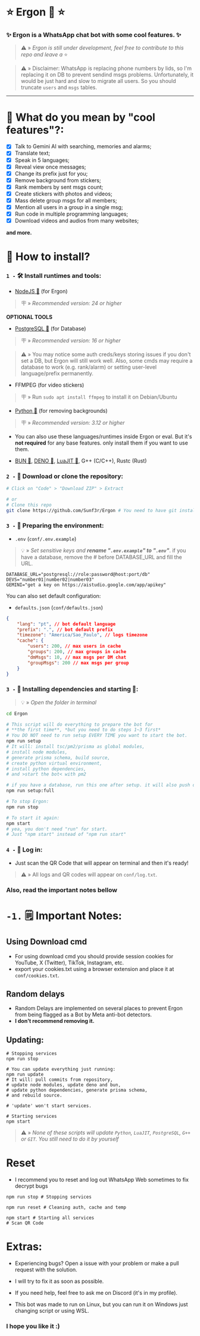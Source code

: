 # ⭐ Ergon 🤖 ⭐

### ✨ Ergon is a WhatsApp chat bot with some cool features. ✨

> ⚠️ » _Ergon is still under development, feel free to contribute to this repo and leave a_ ⭐

> ⚠️ » Disclaimer: WhatsApp is replacing phone numbers by lids, so I'm replacing it on DB to prevent
> sendind msgs problems. Unfortunately, it would be just hard and slow to migrate all users. So you
> should truncate `users` and `msgs` tables.

---

# 🤔 What do you mean by "cool features"?:

- [x] Talk to Gemini AI with searching, memories and alarms;
- [x] Translate text;
- [x] Speak in 5 languages;
- [x] Reveal view once messages;
- [x] Change its prefix just for you;
- [x] Remove background from stickers;
- [x] Rank members by sent msgs count;
- [x] Create stickers with photos and videos;
- [x] Mass delete group msgs for all members;
- [x] Mention all users in a group in a single msg;
- [x] Run code in multiple programming languages;
- [x] Download videos and audios from many websites;

**and more.**

# 🤔 How to install?

### `1 -` 🛠️ Install runtimes and tools:

- [NodeJS 💩](https://nodejs.org/pt-br/) (for Ergon)

> 🪧 » _Recommended version: 24 or higher_

**OPTIONAL TOOLS**

- [PostgreSQL 🐘](https://www.postgresql.org/download/) (for Database)

> 🪧 » _Recommended version: 16 or higher_

> ⚠️ » You may notice some auth creds/keys storing issues if you don't set a DB, but Ergon will
> still work well. Also, some cmds may require a database to work (e.g. rank/alarm) or setting
> user-level language/prefix permanently.

- FFMPEG (for video stickers)

> 🪧 » Run `sudo apt install ffmpeg` to install it on Debian/Ubuntu

- [Python 🐍](https://www.python.org/) (for removing backgrounds)

> 🪧 » _Recommended version: 3.12 or higher_

- You can also use these languages/runtimes inside Ergon or eval. But it's **not required** for any
  base features. only install them if you want to use them.

* [BUN 🧁](https://bun.sh), [DENO 🦕](https://deno.com/), [LuaJIT 🌙](https://luajit.org/), G++
  (C/C++), Rustc (Rust)

### `2 -` 📁 Download or clone the repository:

```bash
# Click on "Code" > "Download ZIP" > Extract

# or
# Clone this repo
git clone https://github.com/Sunf3r/Ergon # You need to have git installed to run this cmd
```

### `3 -` 🌿 Preparing the environment:

- `.env` (`conf/.env.example`)

> 💡 » _Set sensitive keys and **rename "`.env.example`" to "`.env`"**_. if you have a database,
> remove the # before DATABASE_URL and fill the URL.

```
DATABASE_URL="postgresql://role:password@host:port/db"
DEVS="number01|number02|number03"
GEMINI="get a key on https://aistudio.google.com/app/apikey"
```

You can also set default configuration:

- `defaults.json` (`conf/defaults.json`)

```json
{
	"lang": "pt", // bot default language
	"prefix": ".", // bot default prefix
	"timezone": "America/Sao_Paulo", // logs timezone
	"cache": {
		"users": 200, // max users in cache
		"groups": 200, // max groups in cache
		"dmMsgs": 10, // max msgs per DM chat
		"groupMsgs": 200 // max msgs per group
	}
}
```

### `3 -` 🧰 Installing dependencies and starting 🚀:

> 💡 » _Open the folder in terminal_

```bash
cd Ergon

# This script will do everything to prepare the bot for
# **the first time**, *but you need to do steps 1~3 first*
# You DO NOT need to run setup EVERY TIME you want to start the bot.
npm run setup
# It will: install tsc/pm2/prisma as global modules,
# install node modules,
# generate prisma schema, build source,
# create python virtual environment,
# install python dependencies,
# and >start the bot< with pm2

# if you have a database, run this one after setup. it will also push db schema 
npm run setup:full

# To stop Ergon:
npm run stop

# To start it again:
npm start
# yea, you don't need "run" for start.
# Just "npm start" instead of "npm run start"
```

### `4 -` 🔐 Log in:

- Just scan the QR Code that will appear on terminal and then it's ready!

> ⚠️ » All logs and QR codes will appear on `conf/log.txt`.

### Also, read the important notes bellow

# `-1.` 🗒️ Important Notes:

## Using Download cmd

- For using download cmd you should provide session cookies for YouTube, X (Twitter), TikTok,
  Instagram, etc.
- export your cookies.txt using a browser extension and place it at `conf/cookies.txt`.

## Random delays

- Random Delays are implemented on several places to prevent Ergon from being flagged as a Bot by
  Meta anti-bot detectors.
- **I don't recommend removing it.**

## Updating:

```
# Stopping services
npm run stop

# You can update everything just running:
npm run update
# It will: pull commits from repository,
# update node modules, update deno and bun,
# update python dependencies, generate prisma schema,
# and rebuild source.

# 'update' won't start services.

# Starting services
npm start
```

> ⚠️ » _None of these scripts will update `Python`, `LuaJIT`, `PostgreSQL`, `G++` or `GIT`. You
> still need to do it by yourself_

# Reset

- I recommend you to reset and log out WhatsApp Web sometimes to fix decrypt bugs

```
npm run stop # Stopping services

npm run reset # Cleaning auth, cache and temp

npm start # Starting all services
# Scan QR Code
```

# Extras:

- Experiencing bugs? Open a issue with your problem or make a pull request with the solution.
- I will try to fix it as soon as possible.
- If you need help, feel free to ask me on Discord (it's in my profile).

- This bot was made to run on Linux, but you can run it on Windows just changing script or using
  WSL.

### I hope you like it :)
